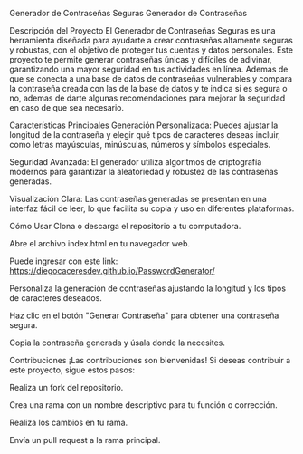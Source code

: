 Generador de Contraseñas Seguras
Generador de Contraseñas

Descripción del Proyecto
El Generador de Contraseñas Seguras es una herramienta diseñada para ayudarte a crear contraseñas altamente seguras y robustas, con el objetivo de proteger tus cuentas y datos personales. Este proyecto te permite generar contraseñas únicas y difíciles de adivinar, garantizando una mayor seguridad en tus actividades en línea. Ademas de que se conecta a una base de datos de contraseñas vulnerables y compara la contraseña creada con las de la base de datos y te indica si es segura o no, ademas de darte algunas recomendaciones para mejorar la seguridad en caso de que sea necesario.

Características Principales
Generación Personalizada: Puedes ajustar la longitud de la contraseña y elegir qué tipos de caracteres deseas incluir, como letras mayúsculas, minúsculas, números y símbolos especiales.

Seguridad Avanzada: El generador utiliza algoritmos de criptografía modernos para garantizar la aleatoriedad y robustez de las contraseñas generadas.

Visualización Clara: Las contraseñas generadas se presentan en una interfaz fácil de leer, lo que facilita su copia y uso en diferentes plataformas.

Cómo Usar
Clona o descarga el repositorio a tu computadora.

Abre el archivo index.html en tu navegador web.

Puede ingresar con este link: https://diegocaceresdev.github.io/PasswordGenerator/

Personaliza la generación de contraseñas ajustando la longitud y los tipos de caracteres deseados.

Haz clic en el botón "Generar Contraseña" para obtener una contraseña segura.

Copia la contraseña generada y úsala donde la necesites.

Contribuciones
¡Las contribuciones son bienvenidas! Si deseas contribuir a este proyecto, sigue estos pasos:

Realiza un fork del repositorio.

Crea una rama con un nombre descriptivo para tu función o corrección.

Realiza los cambios en tu rama.

Envía un pull request a la rama principal.

